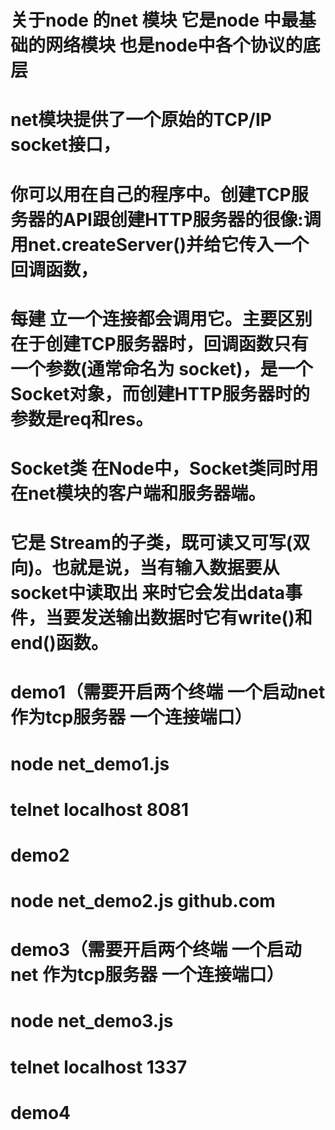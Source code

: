 <!--
 * @File: 
 * @Author: zhangxiangyi
 * @Date: 2020-06-01 15:32:42
 * @Update: 
--> 
# 关于node 的net 模块 它是node 中最基础的网络模块 也是node中各个协议的底层
# net模块提供了一个原始的TCP/IP socket接口，
# 你可以用在自己的程序中。创建TCP服务器的API跟创建HTTP服务器的很像:调用net.createServer()并给它传入一个回调函数，
# 每建 立一个连接都会调用它。主要区别在于创建TCP服务器时，回调函数只有一个参数(通常命名为 socket)，是一个Socket对象，而创建HTTP服务器时的参数是req和res。
# Socket类 在Node中，Socket类同时用在net模块的客户端和服务器端。
# 它是 Stream的子类，既可读又可写(双向)。也就是说，当有输入数据要从socket中读取出 来时它会发出data事件，当要发送输出数据时它有write()和end()函数。

# demo1（需要开启两个终端 一个启动net 作为tcp服务器 一个连接端口）
# node net_demo1.js 
# telnet localhost 8081

# demo2
# node net_demo2.js github.com

# demo3（需要开启两个终端 一个启动net 作为tcp服务器 一个连接端口）

# node net_demo3.js 
# telnet localhost 1337

# demo4